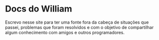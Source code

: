 # Docs do William

Escrevo nesse site para ter uma fonte fora da cabeça de situações que passei, problemas que foram resolvidos e com o objetivo de compartilhar algum conhecimento com amigos e outros programadores.